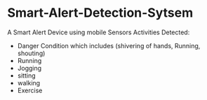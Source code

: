 # Smart-Alert-Detection-Sytsem
A Smart Alert Device using mobile Sensors
Activities Detected:
* Danger Condition which includes (shivering of hands, Running, shouting)
* Running
* Jogging
* sitting
* walking
* Exercise
